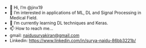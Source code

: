 - 👋 Hi, I’m @jinx19
- 👀 I’m interested in applications of ML, DL and Signal Processing in Medical Field.
- 🌱 I’m currently learning DL techniques and Keras.
- 📫 How to reach me...
- gmail: naidusuryakiran@gmail.com
- Linkedin: https://www.linkedin.com/in/surya-naidu-86bb3221b/

<!---
jinx19/jinx19 is a ✨ special ✨ repository because its `README.md` (this file) appears on your GitHub profile.
You can click the Preview link to take a look at your changes.
--->
